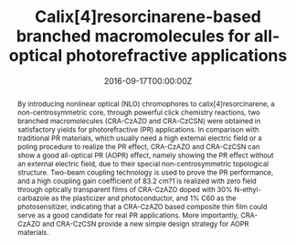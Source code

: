 ---
title: 'Calix[4]resorcinarene-based branched macromolecules for all-optical photorefractive applications'

# Authors
# If you created a profile for a user (e.g. the default `admin` user), write the username (folder name) here
# and it will be replaced with their full name and linked to their profile.
authors:
  - Wei Liu
  - Haitao Yang
  - Wenbo Wu
  - Hongyan Gao
  - Shidang Xu
  - Qing Guo
  - Yingliang Liu
  - Shengang Xu*
  - Shaokui Cao*

# Author notes (optional)
author_notes:
  - 'Equal contribution'
  - 'Equal contribution'
  - 'Equal contribution'
  - 'Equal contributio'
  - 'Equal contributio'
  - 'Equal contributio'
  - 'Equal contributio'
  - 'Corresponding author'
  - 'Corresponding author'

date: '2016-09-17T00:00:00Z'
doi: '10.1039/C6TC04062D'

# Schedule page publish date (NOT publication's date).
publishDate: '2016-10-25T00:00:00Z'

# Publication type.
# Accepts a single type but formatted as a YAML list (for Hugo requirements).
# Enter a publication type from the CSL standard.
publication_types: ['article-journal']

# Publication name and optional abbreviated publication name.
publication: In *Journal of Materials Chemistry C*
publication_short: In *J. Mater. Chem. C*

abstract: By introducing nonlinear optical (NLO) chromophores to calix[4]resorcinarene, a non-centrosymmetric core, through powerful click chemistry reactions, two branched macromolecules (CRA-CzAZO and CRA-CzCSN) were obtained in satisfactory yields for photorefractive (PR) applications. In comparison with traditional PR materials, which usually need a high external electric field or a poling procedure to realize the PR effect, CRA-CzAZO and CRA-CzCSN can show a good all-optical PR (AOPR) effect, namely showing the PR effect without an external electric field, due to their special non-centrosymmetric topological structure. Two-beam coupling technology is used to prove the PR performance, and a high coupling gain coefficient of 83.2 cm?1 is realized with zero field through optically transparent films of CRA-CzAZO doped with 30% N-ethyl-carbazole as the plasticizer and photoconductor, and 1% C60 as the photosensitizer, indicating that a CRA-CzAZO based composite thin film could serve as a good candidate for real PR applications. More importantly, CRA-CzAZO and CRA-CzCSN provide a new simple design strategy for AOPR materials.

# Summary. An optional shortened abstract.
summary: By introducing nonlinear optical (NLO) chromophores to calix[4]resorcinarene, a non-centrosymmetric core, through powerful click chemistry reactions, two branched macromolecules (CRA-CzAZO and CRA-CzCSN) were obtained in satisfactory yields for photorefractive (PR) applications. In comparison with traditional PR materials, which usually need a high external electric field or a poling procedure to realize the PR effect, CRA-CzAZO and CRA-CzCSN can show a good all-optical PR (AOPR) effect, namely showing the PR effect without an external electric field, due to their special non-centrosymmetric topological structure. Two-beam coupling technology is used to prove the PR performance, and a high coupling gain coefficient of 83.2 cm?1 is realized with zero field through optically transparent films of CRA-CzAZO doped with 30% N-ethyl-carbazole as the plasticizer and photoconductor, and 1% C60 as the photosensitizer, indicating that a CRA-CzAZO based composite thin film could serve as a good candidate for real PR applications. More importantly, CRA-CzAZO and CRA-CzCSN provide a new simple design strategy for AOPR materials.
tags: []

# Display this page in the Featured widget?
featured: true

# Custom links (uncomment lines below)
# links:
# - name: Custom Link
#   url: http://example.org

url_pdf: 'https://pubs.rsc.org/en/content/articlepdf/2016/tc/c6tc04062d'
url_code: ''
url_dataset: ''
url_poster: ''
url_project: ''
url_slides: ''
url_source: ''
url_video: ''

# Featured image
# To use, add an image named `featured.jpg/png` to your page's folder.
image:
  caption: 'Image credit: [**Unsplash**](https://unsplash.com/photos/pLCdAaMFLTE)'
  focal_point: ''
  preview_only: false
---
